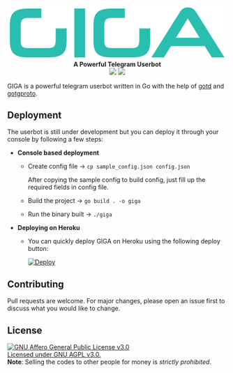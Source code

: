 <p align="center">
<img src="./assets/logo.png">
<b>A Powerful Telegram Userbot</b>
<br>
<a href="https://telegram.me/GIGAupdates"><img src="https://img.shields.io/badge/Updates%20Channel-blue?logo=telegram"></a>
<a href="https://telegram.me/GIGAsupport"><img src="https://img.shields.io/badge/Support%20Group-blue?logo=telegram"></a>
</p>

GIGA is a powerful telegram userbot written in Go with the help of [gotd](https://github.com/gotd/td) and [gotgproto](https://github.com/anonyindian/gotgproto).

## Deployment
The userbot is still under development but you can deploy it through your console by following a few steps:
- **Console based deployment**
    - Create config file
        -> `cp sample_config.json config.json`
    
        After copying the sample config to build config, just fill up the required fields in config file. 
    - Build the project
        -> `go build . -o giga`
    - Run the binary built 
        -> `./giga`
- **Deploying on Heroku**
    - You can quickly deploy GIGA on Heroku using the following deploy button:
    
        [![Deploy](https://www.herokucdn.com/deploy/button.svg)](https://heroku.com/deploy?template=https://github.com/GigaUserbot/GIGA)

## Contributing
Pull requests are welcome. For major changes, please open an issue first to discuss what you would like to change.

## License
[![GNU Affero General Public License v3.0](https://www.gnu.org/graphics/agplv3-155x51.png)](https://www.gnu.org/licenses/agpl-3.0.en.html#header)    
[Licensed under GNU AGPL v3.0.](https://www.gnu.org/licenses/agpl-3.0.en.html#header)   
**Note**: Selling the codes to other people for money is *strictly prohibited*.